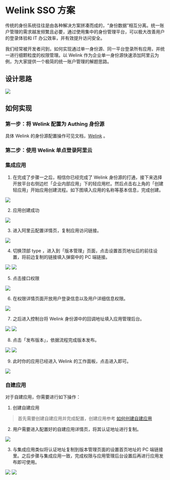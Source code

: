# Welink SSO 方案

<LastUpdated/>

传统的身份系统往往是由各种解决方案拼凑而成的，“身份数据”相互分离。统一账户管理的需求越发频繁且必要，通过使用集中的身份管理平台，可以极大改善用户的登录体验和 IT 办公效率，并有效提升访问安全。

我们经常被开发者问到，如何实现通过单一身份源、同一平台登录所有应用，并统一进行细颗粒度的权限管理。以 Welink 作为企业单一身份源快速添加阿里云为例，为大家提供一个极简的统一账户管理的解题思路。

## 设计思路

<img src="./images/lark-sso-15.jpeg" class="medium-zoom-image" >

## 如何实现

### 第一步：将 Welink 配置为 Authing 身份源

具体 Welink 的身份源配置操作可见文档，[Welink](https://docs.authing.cn/v2/guides/connections/enterprise/welink/) 。

### 第二步：使用 Welink 单点登录阿里云

### 集成应用

1. 在完成了步骤一之后，相信你已经完成了 Welink 身份源的打通，接下来选择开放平台右侧边栏「企业内部应用」下的轻应用栏。然后点击右上角的「创建轻应用」开始应用创建流程。如下图填入应用的名称等基本信息，完成创建。

<img src="./images/2-1.png" class="medium-zoom-image" />

2. 应用创建成功
<img src="./images/2-2.png" class="medium-zoom-image" />

3. 进入阿里云配置详情页，复制应用访问链接。
<img src="./images/2-7.png" class="medium-zoom-image" />

4. 切换顶部 type ，进入到「版本管理」页面，点击设置首页地址后的前往设置，将前边复制的链接填入弹窗中的 PC 端链接。
<img src="./images/2-8.png" class="medium-zoom-image" />
<img src="./images/2-9.png" class="medium-zoom-image" />

5. 点击接口权限
<img src="./images/2-5.png" class="medium-zoom-image" />

6. 在权限详情页面开放用户登录信息以及用户详细信息权限。
<img src="./images/2-6.png" class="medium-zoom-image" />

7. 之后进入控制台将 Welink 身份源中的回调地址填入应用管理后台。
<img src="./images/2-3.png" class="medium-zoom-image" />
<img src="./images/2-4.png" class="medium-zoom-image" />

8. 点击「发布版本」，依据流程完成版本发布。
<img src="./images/2-10.png" class="medium-zoom-image" />
<img src="./images/2-11.png" class="medium-zoom-image" />

9. 此时你的应用已经进入 Welink 的工作面板，点击进入即可。

<img src="./images/2-12.png" class="medium-zoom-image" />


### 自建应用

对于自建应用，你需要进行如下操作：

1. 创建自建应用

> 首先需要创建自建应用并完成配置，创建应用参考 [如何创建自建应用](/guides/app-new/create-app/create-app.md)

2. 用户需要进入配置好的自建应用详情页，将其认证地址进行复制。

<img src="./images/1-9.png" class="medium-zoom-image" >

3. 与集成应用类似将认证地址复制到版本管理页面的设置首页地址的 PC 端链接里。之后步骤与集成应用一致，完成权限与应用管理后台设置后再进行应用发布即可使用。

<img src="./images/2-9.png" class="medium-zoom-image" >
<img src="./images/2-13.png" class="medium-zoom-image" >
